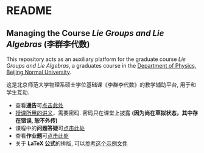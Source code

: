 # README
## Managing the Course *Lie Groups and Lie Algebras* (李群李代数)

This repository acts as an auxiliary platform for the graduate course *Lie Groups and Lie Algebras*,
a graduates course in the [Department of Physics, Beijing Normal University](http://physics.bnu.edu.cn).

这是北京师范大学物理系硕士学位基础课《李群李代数》的教学辅助平台, 用于和学生互动.

- 查看**通告**可[点击此处](announcement.md)
- [授课所用的讲义](Lie_grp_alg.zip)，需要密码.  密码只在课堂上披露 **(因为尚在草拟状态，其中存在错误, 恕不外传)**
- 课程中的**问题答疑**可[点击此处](questions.md)
- 查看**作业题**可[点击此处](exercises.md)
- 关于 **LaTeX 公式**的排版, 可以[参考这个示例文件](https://github.com/Zhoub-BNU/math_phys/blob/master/LaTeX-examples.md)
